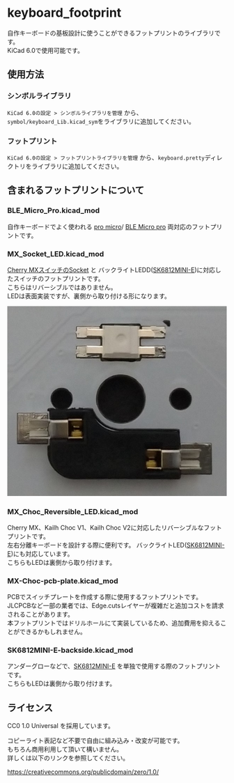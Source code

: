 # keyboard_footprint
 
自作キーボードの基板設計に使うことができるフットプリントのライブラリです。  
KiCad 6.0で使用可能です。

## 使用方法

### シンボルライブラリ
`KiCad 6.0の設定 > シンボルライブラリを管理` から、`symbol/keyboard_Lib.kicad_sym`をライブラリに追加してください。

### フットプリント
`KiCad 6.0の設定 > フットプリントライブラリを管理` から、`keyboard.pretty`ディレクトリをライブラリに追加してください。

## 含まれるフットプリントについて

### BLE_Micro_Pro.kicad_mod  
自作キーボードでよく使われる [pro micro](https://scrapbox.io/self-made-kbds-ja/Pro_Micro)/ [BLE Micro pro](https://sekigon-gonnoc.github.io/BLE-Micro-Pro/) 両対応のフットプリントです。


### MX_Socket_LED.kicad_mod  
[Cherry MXスイッチのSocket](https://shop.yushakobo.jp/products/a01ps) と バックライトLEDD([SK6812MINI-E](https://shop.yushakobo.jp/collections/all-products/products/sk6812mini-e-10))に対応したスイッチのフットプリントです。  
こちらはリバーシブルではありません。  
LEDは表面実装ですが、裏側から取り付ける形になります。

![LEDの実装イメージ](./img/mx-socket.jpg)

### MX_Choc_Reversible_LED.kicad_mod
Cherry MX、Kailh Choc V1、Kailh Choc V2に対応したリバーシブルなフットプリントです。  
左右分離キーボードを設計する際に便利です。
バックライトLED([SK6812MINI-E](https://shop.yushakobo.jp/collections/all-products/products/sk6812mini-e-10))にも対応しています。  
こちらもLEDは裏側から取り付けます。

### MX-Choc-pcb-plate.kicad_mod
PCBでスイッチプレートを作成する際に使用するフットプリントです。  
JLCPCBなど一部の業者では、Edge.cutsレイヤーが複雑だと追加コストを請求されることがあります。  
本フットプリントではドリルホールにて実装しているため、追加費用を抑えることができるかもしれません。

### SK6812MINI-E-backside.kicad_mod
アンダーグローなどで、[SK6812MINI-E](https://shop.yushakobo.jp/collections/all-products/products/sk6812mini-e-10) を単独で使用する際のフットプリントです。  
こちらもLEDは裏側から取り付けます。

## ライセンス

CC0 1.0 Universal を採用しています。

コピーライト表記など不要で自由に組み込み・改変が可能です。  
もちろん商用利用して頂いて構いません。  
詳しくは以下のリンクを参照してください。

https://creativecommons.org/publicdomain/zero/1.0/